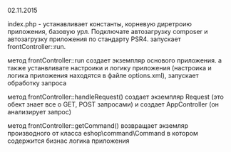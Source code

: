 02.11.2015

index.php - устанавливает константы, корневую диретроию приложения, базовую урл. Подключате автозагрузку composer и автозагрузку приложения по стандарту PSR4. запускает frontController::run.

метод frontController::run создает экземпляр основого приложения. а также устанвливате настроики и логику приложения (настроика и логика приложения находятся в файле options.xml), запускает обработку запроса

метод frontController::handleRequest() создает экземпляр Request (это обект знает все о GET, POST запросами) и создает AppController (он анализирует запрос)

метод frontController::getCommand() возвращает экземляр производного от класса eshop\command\Command в котором содержится бизнас логика приложения
